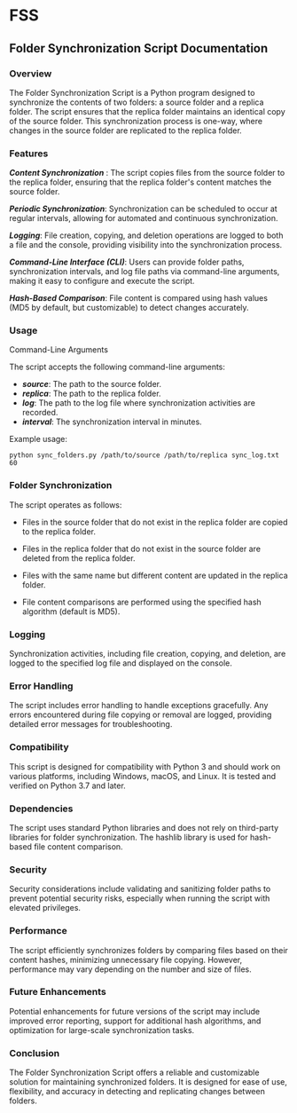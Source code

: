 # FSS
## Folder Synchronization Script Documentation

### Overview

The Folder Synchronization Script is a Python program designed to synchronize the contents of two folders: a source folder and a replica folder. The script ensures that the replica folder maintains an identical copy of the source folder. This synchronization process is one-way, where changes in the source folder are replicated to the replica folder.
### Features

  ***Content Synchronization*** : The script copies files from the source folder to the replica folder, ensuring that the replica folder's content matches the source folder.

  ***Periodic Synchronization***: Synchronization can be scheduled to occur at regular intervals, allowing for automated and continuous synchronization.

  ***Logging***: File creation, copying, and deletion operations are logged to both a file and the console, providing visibility into the synchronization process.

  ***Command-Line Interface (CLI)***: Users can provide folder paths, synchronization intervals, and log file paths via command-line arguments, making it easy to configure and execute the script.

  ***Hash-Based Comparison***: File content is compared using hash values (MD5 by default, but customizable) to detect changes accurately.

### Usage
Command-Line Arguments

The script accepts the following command-line arguments:

  - ***source***: The path to the source folder.
  - ***replica***: The path to the replica folder.
  - ***log***: The path to the log file where synchronization activities are recorded.
  - ***interval***: The synchronization interval in minutes.

Example usage:

    python sync_folders.py /path/to/source /path/to/replica sync_log.txt 60

### Folder Synchronization

The script operates as follows:

  - Files in the source folder that do not exist in the replica folder are copied to the replica folder.

  - Files in the replica folder that do not exist in the source folder are deleted from the replica folder.

  - Files with the same name but different content are updated in the replica folder.

  - File content comparisons are performed using the specified hash algorithm (default is MD5).

### Logging

Synchronization activities, including file creation, copying, and deletion, are logged to the specified log file and displayed on the console.
### Error Handling

The script includes error handling to handle exceptions gracefully. Any errors encountered during file copying or removal are logged, providing detailed error messages for troubleshooting.
### Compatibility

This script is designed for compatibility with Python 3 and should work on various platforms, including Windows, macOS, and Linux. It is tested and verified on Python 3.7 and later.
### Dependencies

The script uses standard Python libraries and does not rely on third-party libraries for folder synchronization. The hashlib library is used for hash-based file content comparison.
### Security

Security considerations include validating and sanitizing folder paths to prevent potential security risks, especially when running the script with elevated privileges.
### Performance

The script efficiently synchronizes folders by comparing files based on their content hashes, minimizing unnecessary file copying. However, performance may vary depending on the number and size of files.
### Future Enhancements

Potential enhancements for future versions of the script may include improved error reporting, support for additional hash algorithms, and optimization for large-scale synchronization tasks.
### Conclusion

The Folder Synchronization Script offers a reliable and customizable solution for maintaining synchronized folders. It is designed for ease of use, flexibility, and accuracy in detecting and replicating changes between folders.
